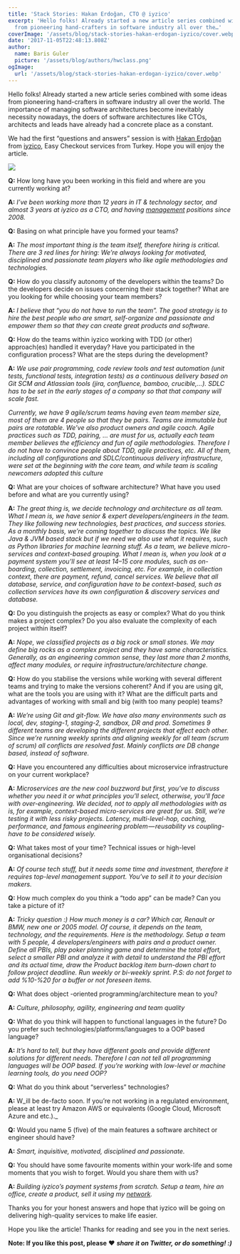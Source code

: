```yaml
---
title: 'Stack Stories: Hakan Erdoğan, CTO @ iyzico'
excerpt: 'Hello folks! Already started a new article series combined with some ideas
  from pioneering hand-crafters in software industry all over the…'
coverImage: '/assets/blog/stack-stories-hakan-erdogan-iyzico/cover.webp'
date: '2017-11-05T22:48:13.808Z'
author:
  name: Baris Guler
  picture: '/assets/blog/authors/hwclass.png'
ogImage:
  url: '/assets/blog/stack-stories-hakan-erdogan-iyzico/cover.webp'
---
```


Hello folks! Already started a new article series combined with some ideas from pioneering hand-crafters in software industry all over the world. The importance of managing software architectures become inevitably necessity nowadays, the doers of software architectures like CTOs, architects and leads have already had a concrete place as a constant.

We had the first “questions and answers” session is with [Hakan Erdoğan](https://twitter.com/hakanerdogan) from [iyzico](https://www.iyzico.com/international), Easy Checkout services from Turkey. Hope you will enjoy the article.

![](https://cdn-images-1.medium.com/max/800/1*R6ymAJu382cJamOmkpbcCw.jpeg)

**Q:** How long have you been working in this field and where are you currently working at?

**A:** _I’ve been working more than 12 years in IT & technology sector, and almost 3 years at iyzico as a CTO, and having_ [_management_](https://hackernoon.com/tagged/management) _positions since 2008._

**Q:** Basing on what principle have you formed your teams?

**A:** _The most important thing is the team itself, therefore hiring is critical. There are 3 red lines for hiring: We’re always looking for motivated, disciplined and passionate team players who like agile methodologies and technologies._

**Q:** How do you classify autonomy of the developers within the teams? Do the developers decide on issues concerning their stack together? What are you looking for while choosing your team members?

**A:** _I believe that “you do not have to run the team”. The good strategy is to hire the best people who are smart, self-organize and passionate and empower them so that they can create great products and software._

**Q:** How do the teams within iyzico working with TDD (or other) approach(es) handled it everyday? Have you participated in the configuration process? What are the steps during the development?

**A:** _We use pair programming, code review tools and test automation (unit tests, functional tests, integration tests) as a continuous delivery based on Git SCM and Atlassian tools (jira, confluence, bamboo, crucible,…). SDLC has to be set in the early stages of a company so that that company will scale fast._

_Currently, we have 9 agile/scrum teams having even team member size, most of them are 4 people so that they be pairs. Teams are immutable but pairs are rotatable. We’ve also product owners and agile coach. Agile practices such as TDD, pairing, … are must for us, actually each team member believes the efficiency and fun of agile methodologies. Therefore I do not have to convince people about TDD, agile practices, etc. All of them, including all configurations and SDLC/continuous delivery infrastructure, were set at the beginning with the core team, and while team is scaling newcomers adopted this culture_

**Q:** What are your choices of software architecture? What have you used before and what are you currently using?

**A:** _The great thing is, we decide technology and architecture as all team. What I mean is, we have senior & expert developers/engineers in the team. They like following new technologies, best practices, and success stories. As a monthly basis, we’re coming together to discuss the topics. We like Java & JVM based stack but if we need we also use what it requires, such as Python libraries for machine learning stuff. As a team, we believe micro-services and context-based grouping. What I mean is, when you look at a payment system you’ll see at least 14–15 core modules, such as on-boarding, collection, settlement, invoicing, etc. For example, in collection context, there are payment, refund, cancel services. We believe that all database, service, and configuration have to be context-based, such as collection services have its own configuration & discovery services and database._

**Q:** Do you distinguish the projects as easy or complex? What do you think makes a project complex? Do you also evaluate the complexity of each project within itself?

**A:** _Nope, we classified projects as a big rock or small stones. We may define big rocks as a complex project and they have same characteristics. Generally, as an engineering common sense, they last more than 2 months, affect many modules, or require infrastructure/architecture change._

**Q:** How do you stabilise the versions while working with several different teams and trying to make the versions coherent? And if you are using git, what are the tools you are using with it? What are the difficult parts and advantages of working with small and big (with too many people) teams?

**A:** _We’re using Git and git-flow. We have also many environments such as local, dev, staging-1, staging-2, sandbox, DR and prod. Sometimes 9 different teams are developing the different projects that effect each other. Since we’re running weekly sprints and aligning weekly for all team (scrum of scrum) all conflicts are resolved fast. Mainly conflicts are DB change based, instead of software._

**Q:** Have you encountered any difficulties about microservice infrastructure on your current workplace?

**A:** _Microservices are the new cool buzzword but first, you’ve to discuss whether you need it or what principles you’ll select, otherwise, you’ll face with over-engineering. We decided, not to apply all methodologies with as is, for example, context-based micro-services are great for us. Still, we’re testing it with less risky projects. Latency, multi-level-hop, caching, performance, and famous engineering problem — reusability vs coupling- have to be considered wisely._

**Q:** What takes most of your time? Technical issues or high-level organisational decisions?

**A:** _Of course tech stuff, but it needs some time and investment, therefore it requires top-level management support. You’ve to sell it to your decision makers._

**Q:** How much complex do you think a “todo app” can be made? Can you take a picture of it?

**A:** _Tricky question :) How much money is a car? Which car, Renault or BMW, new one or 2005 model. Of course, it depends on the team, technology, and the requirements. Here is the methodology. Setup a team with 5 people, 4 developers/engineers with pairs and a product owner. Define all PBIs, play poker planning game and determine the total effort, select a smaller PBI and analyze it with detail to understand the PBI effort and its actual time, draw the Product backlog item burn-down chart to follow project deadline. Run weekly or bi-weekly sprint. P.S: do not forget to add %10-%20 for a buffer or not foreseen items._

**Q:** What does object -oriented programming/architecture mean to you?

**A:** _Culture, philosophy, agility, engineering and team quality_

**Q:** What do you think will happen to functional languages in the future? Do you prefer such technologies/platforms/languages to a OOP based language?

**A:** _It’s hard to tell, but they have different goals and provide different solutions for different needs. Therefore I can not tell all programming languages will be OOP based. If you’re working with low-level or machine learning tools, do you need OOP?_

**Q:** What do you think about “serverless” technologies?

**A:** W_ill be de-facto soon. If you’re not working in a regulated environment, please at least try Amazon AWS or equivalents (Google Cloud, Microsoft Azure and etc.)._

**Q:** Would you name 5 (five) of the main features a software architect or engineer should have?

**A:** _Smart, inquisitive, motivated, disciplined and passionate._

**Q:** You should have some favourite moments within your work-life and some moments that you wish to forget. Would you share them with us?

**A:** _Building iyzico’s payment systems from scratch. Setup a team, hire an office, create a product, sell it using my_ [_network_](https://hackernoon.com/tagged/network)_._

Thanks you for your honest answers and hope that iyzico will be going on delivering high-quality services to make life easier.

Hope you like the article! Thanks for reading and see you in the next series.

**Note: If you like this post, please** ❤  **_share it on Twitter, or do something! :)_**